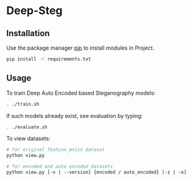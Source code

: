 # Deep-Steg


## Installation

Use the package manager [pip](https://pip.pypa.io/en/stable/) to install modules in Project.

```bash
pip install -r requirements.txt
```

## Usage

To train Deep Auto Encoded based Steganography models:

```bash
. ./train.sh
```

If such models already exist, see evaluation by typing:

```bash
. ./evaluate.sh
```

To view datasets:

```bash
# for original fashion_mnist dataset
python view.py 

# for encoded and auto encoded datasets
python view.py [-v | --version] {encoded / auto_encoded} [-z | -o]
```